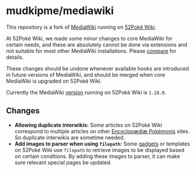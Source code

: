 mudkipme/mediawiki
==================

This repository is a fork of [MediaWiki](https://www.mediawiki.org) running on [52Poké Wiki](https://wiki.52poke.com).

At 52Poké Wiki, we made some minor changes to core MediaWiki for certain needs, and these are absolutely cannot be done via extensions and not suitable for most other MediaWiki installations. Please [compare](https://github.com/wikimedia/mediawiki/compare/1.28.0...mudkipme:52w) for details.

These changes should be undone whenever available hooks are introduced in future versions of MediaWiki, and should be merged when core MediaWiki is upgraded on 52Poké Wiki.

Currently the MediaWiki [version](https://wiki.52poke.com/wiki/Special:%E7%89%88%E6%9C%AC) running on 52Poké Wiki is `1.28.0`.

## Changes

* __Allowing duplicate interwikis:__ Some articles on 52Poké Wiki correspond to multiple articles on other [Encyclopædiæ Pokémonis](http://www.encyclopaediae-pokemonis.org/) sites. So duplicate interwikis are sometime needed.
* __Add images to parser when using `filepath`:__ Some [gadgets](https://wiki.52poke.com/wiki/Help:%E6%97%B6%E9%97%B4%E5%B0%8F%E5%B7%A5%E5%85%B7) or templates on 52Poké Wiki use `filepath` to retrieve images to be displayed based on certain conditions. By adding these images to parser, it can make sure relevant special pages be updated.
